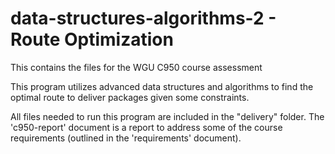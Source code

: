 # data-structures-algorithms-2 - Route Optimization
This contains the files for the WGU C950 course assessment

This program utilizes advanced data structures and algorithms to find the optimal route to deliver packages given some constraints. 

All files needed to run this program are included in the "delivery" folder. The 'c950-report' document is a report to address some of the course requirements (outlined in the 'requirements' document).
